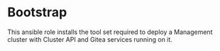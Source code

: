 # Bootstrap

This ansible role installs the tool set required to deploy a Management cluster
with Cluster API and Gitea services running on it.
